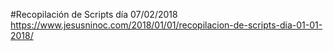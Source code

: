 #Recopilación de Scripts día 07/02/2018
https://www.jesusninoc.com/2018/01/01/recopilacion-de-scripts-dia-01-01-2018/
